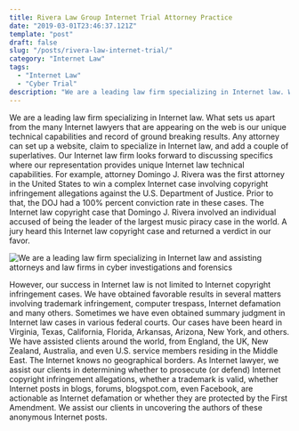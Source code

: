 ```yaml
---
title: Rivera Law Group Internet Trial Attorney Practice
date: "2019-03-01T23:46:37.121Z"
template: "post"
draft: false
slug: "/posts/rivera-law-internet-trial/"
category: "Internet Law"
tags:
  - "Internet Law"
  - "Cyber Trial"
description: "We are a leading law firm specializing in Internet law. What sets us apart from the many Internet lawyers that are appearing on the web is our unique technical capabilities and record of ground breaking results."
---
```


We are a leading law firm specializing in Internet law. What sets us apart from the many Internet lawyers that are appearing on the web is our unique technical capabilities and record of ground breaking results. Any attorney can set up a website, claim to specialize in Internet law, and add a couple of superlatives. Our Internet law firm looks forward to discussing specifics where our representation provides unique Internet law technical capabilities. For example, attorney Domingo J. Rivera was the first attorney in the United States to win a complex Internet case involving copyright infringement allegations against the U.S. Department of Justice. Prior to that, the DOJ had a 100% percent conviction rate in these cases. The Internet law copyright case that Domingo J. Rivera involved an individual accused of being the leader of the largest music piracy case in the world. A jury heard this Internet law copyright case and returned a verdict in our favor. 

![We are a leading law firm specializing in Internet law and assisting attorneys and law firms in cyber investigations and forensics](/media/image-2.jpg)

However, our success in Internet law is not limited to Internet copyright infringement cases. We have obtained favorable results in several matters involving trademark infringement, computer trespass, Internet defamation and many others. Sometimes we have even obtained summary judgment in Internet law cases in various federal courts. Our cases have been heard in Virginia, Texas, California, Florida, Arkansas, Arizona, New York, and others. We have assisted clients around the world, from England, the UK, New Zealand, Australia, and even U.S. service members residing in the Middle East. The Internet knows no geographical borders. As Internet lawyer, we assist our clients in determining whether to prosecute (or defend) Internet copyright infringement allegations, whether a trademark is valid, whether Internet posts in blogs, forums, blogspot.com, even Facebook, are actionable as Internet defamation or whether they are protected by the First Amendment. We assist our clients in uncovering the authors of these anonymous Internet posts.